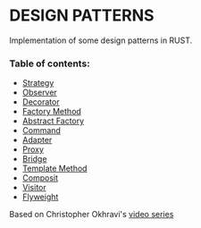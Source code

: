 DESIGN PATTERNS
===============

Implementation of some design patterns in RUST.

### Table of contents:

- [Strategy](strategy/)
- [Observer](observer/)  
- [Decorator](decorator/)  
- [Factory Method](factory_method/)  
- [Abstract Factory](abstract_factory/)  
- [Command](command/)  
- [Adapter](adapter/)  
- [Proxy](proxy/)  
- [Bridge](bridge/)  
- [Template Method](template_method/src)  
- [Composit](composit/)  
- [Visitor](visitor/)  
- [Flyweight](flyweight/)  

Based on Christopher Okhravi's [video series](https://www.youtube.com/watch?v=v9ejT8FO-7I&list=PLrhzvIcii6GNjpARdnO4ueTUAVR9eMBpc)
